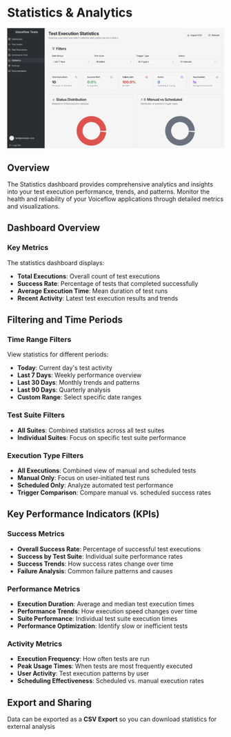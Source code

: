 # Statistics & Analytics

<p align="center">
  <img alt="Statistics" src="/images/test-platform/stats.png" />
</p>

## Overview
The Statistics dashboard provides comprehensive analytics and insights into your test execution performance, trends, and patterns. Monitor the health and reliability of your Voiceflow applications through detailed metrics and visualizations.

## Dashboard Overview

### Key Metrics

The statistics dashboard displays:

- **Total Executions**: Overall count of test executions
- **Success Rate**: Percentage of tests that completed successfully
- **Average Execution Time**: Mean duration of test runs
- **Recent Activity**: Latest test execution results and trends


## Filtering and Time Periods

### Time Range Filters

View statistics for different periods:

- **Today**: Current day's test activity
- **Last 7 Days**: Weekly performance overview
- **Last 30 Days**: Monthly trends and patterns
- **Last 90 Days**: Quarterly analysis
- **Custom Range**: Select specific date ranges

### Test Suite Filters
- **All Suites**: Combined statistics across all test suites
- **Individual Suites**: Focus on specific test suite performance

### Execution Type Filters
- **All Executions**: Combined view of manual and scheduled tests
- **Manual Only**: Focus on user-initiated test runs
- **Scheduled Only**: Analyze automated test performance
- **Trigger Comparison**: Compare manual vs. scheduled success rates

## Key Performance Indicators (KPIs)

### Success Metrics
- **Overall Success Rate**: Percentage of successful test executions
- **Success by Test Suite**: Individual suite performance rates
- **Success Trends**: How success rates change over time
- **Failure Analysis**: Common failure patterns and causes

### Performance Metrics
- **Execution Duration**: Average and median test execution times
- **Performance Trends**: How execution speed changes over time
- **Suite Performance**: Individual test suite execution times
- **Performance Optimization**: Identify slow or inefficient tests

### Activity Metrics
- **Execution Frequency**: How often tests are run
- **Peak Usage Times**: When tests are most frequently executed
- **User Activity**: Test execution patterns by user
- **Scheduling Effectiveness**: Scheduled vs. manual execution rates


## Export and Sharing

Data can be exported as a **CSV Export** so you can download statistics for external analysis